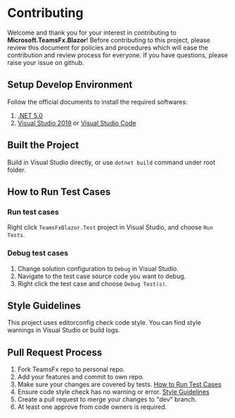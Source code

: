 # Contributing

Welcome and thank you for your interest in contributing to **Microsoft.TeamsFx.Blazor**! Before contributing to this project, please review this document for policies and procedures which will ease the contribution and review process for everyone. If you have questions, please raise your issue on github.

## Setup Develop Environment

Follow the official documents to install the required softwares:
1. [.NET 5.0](https://dotnet.microsoft.com/download/dotnet/5.0)
2. [Visual Studio 2019](https://visualstudio.microsoft.com/vs/) or [Visual Studio Code](https://code.visualstudio.com/)

## Built the Project

Build in Visual Studio directly, or use `dotnet build` command under root folder.

## How to Run Test Cases

### Run test cases

Right click `TeamsFxBlazor.Test` project in Visual Studio, and choose `Run Tests`.

### Debug test cases

1. Change solution configuration to `Debug` in Visual Studio.
2. Navigate to the test case source code you want to debug.
3. Right click the test case and choose `Debug Test(s)`.

## Style Guidelines

This project uses editorconfig check code style. You can find style warnings in Visual Studio or build logs.

## Pull Request Process

1. Fork TeamsFx repo to personal repo.
2. Add your features and commit to own repo.
3. Make sure your changes are covered by tests. [How to Run Test Cases](#how-to-run-test-cases)
4. Ensure code style check has no warning or error. [Style Guidelines](#style-guidelines)
5. Create a pull request to merge your changes to "dev" branch.
6. At least one approve from code owners is required.
